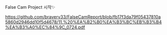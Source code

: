 False Cam Project 시작✨

https://github.com/bravery33/FalseCamReport/blob/fb17f3da79f05437810a5860d2946dd10f5d4678/11.%20%EA%B2%B0%EA%B3%BC%EB%B3%B4%EA%B3%A0%EC%84%9C_0724.pdf
